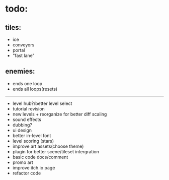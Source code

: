 # todo:

## tiles:
- ice 
- conveyors
- portal
- "fast lane"

## enemies:
- ends one loop
- ends all loops(resets)

---

- level hub?/better level select
- tutorial revision
- new levels + reorganize for better diff scaling
- sound effects
- dubbing?
- ui design
- better in-level font
- level scoring (stars)
- improve art assets(choose theme)
- plugin for better scene/tileset intergration
- basic code docs/comment
- promo art
- improve itch.io page
- refactor code
